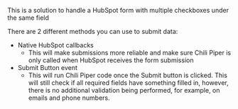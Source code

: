 This is a solution to handle a HubSpot form with multiple checkboxes under the same field

There are 2 different methods you can use to submit data:
* Native HubSpot callbacks
  * This will make submissions more reliable and make sure Chili Piper is only called when HubSpot receives the form submission
* Submit Button event
  * This will run Chili Piper code once the Submit button is clicked. This will still check if all required fields have something filled in, however, there is no additional validation being performed, for example, on emails and phone numbers.